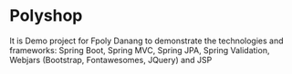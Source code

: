 # Polyshop

It is Demo project for Fpoly Danang to demonstrate the technologies and frameworks: Spring Boot, Spring MVC, Spring JPA, Spring Validation, Webjars (Bootstrap, Fontawesomes, JQuery) and JSP
